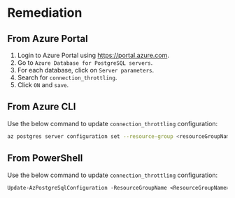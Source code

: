 # Remediation

## From Azure Portal

1. Login to Azure Portal using <https://portal.azure.com>.
2. Go to `Azure Database for PostgreSQL servers`.
3. For each database, click on `Server parameters`.
4. Search for `connection_throttling`.
5. Click `ON` and `save`.

## From Azure CLI

Use the below command to update `connection_throttling` configuration:

```sh
az postgres server configuration set --resource-group <resourceGroupName> --server-name <serverName> --name connection_throttling --value on
```

## From PowerShell

Use the below command to update `connection_throttling` configuration:

```ps
Update-AzPostgreSqlConfiguration -ResourceGroupName <ResourceGroupName> -ServerName <ServerName> -Name connection_throttling -Value on
```
